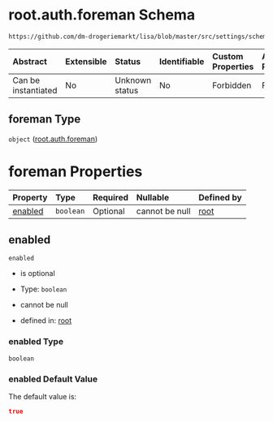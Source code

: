 # root.auth.foreman Schema

```txt
https://github.com/dm-drogeriemarkt/lisa/blob/master/src/settings/schema.json#/properties/auth/properties/foreman
```



| Abstract            | Extensible | Status         | Identifiable | Custom Properties | Additional Properties | Access Restrictions | Defined In                                                                               |
| :------------------ | :--------- | :------------- | :----------- | :---------------- | :-------------------- | :------------------ | :--------------------------------------------------------------------------------------- |
| Can be instantiated | No         | Unknown status | No           | Forbidden         | Forbidden             | none                | [settings.schema.json\*](../../src/settings/settings.schema.json "open original schema") |

## foreman Type

`object` ([root.auth.foreman](settings-properties-rootauth-properties-rootauthforeman.md))

# foreman Properties

| Property            | Type      | Required | Nullable       | Defined by                                                                                                                                                                                                                   |
| :------------------ | :-------- | :------- | :------------- | :--------------------------------------------------------------------------------------------------------------------------------------------------------------------------------------------------------------------------- |
| [enabled](#enabled) | `boolean` | Optional | cannot be null | [root](settings-properties-rootauth-properties-rootauthforeman-properties-enabled.md "https://github.com/dm-drogeriemarkt/lisa/blob/master/src/settings/schema.json#/properties/auth/properties/foreman/properties/enabled") |

## enabled



`enabled`

* is optional

* Type: `boolean`

* cannot be null

* defined in: [root](settings-properties-rootauth-properties-rootauthforeman-properties-enabled.md "https://github.com/dm-drogeriemarkt/lisa/blob/master/src/settings/schema.json#/properties/auth/properties/foreman/properties/enabled")

### enabled Type

`boolean`

### enabled Default Value

The default value is:

```json
true
```
